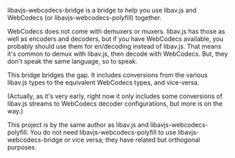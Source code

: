 libavjs-webcodecs-bridge is a bridge to help you use libav.js and WebCodecs (or
libavjs-webcodecs-polyfill) together.

WebCodecs does not come with demuxers or muxers. libav.js has those as well as
encoders and decoders, but if you have WebCodecs available, you probably should
use them for en/decoding instead of libav.js. That means it's common to demux
with libav.js, then decode with WebCodecs. But, they don't speak the same
language, so to speak.

This bridge bridges the gap. It includes conversions from the various libav.js
types to the equivalent WebCodecs types, and vice-versa.

(Actually, as it's very early, right now it only includes some conversions of
libav.js streams to WebCodecs decoder configurations, but more is on the way.)

This project is by the same author as libav.js and libavjs-webcodecs-polyfill.
You do not need libavjs-webcodecs-polyfill to use libavjs-webcodecs-bridge or
vice versa; they have related but orthogonal purposes.
